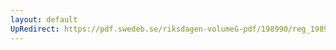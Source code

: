 ```yaml
---
layout: default
UpRedirect: https://pdf.swedeb.se/riksdagen-volumeG-pdf/198990/reg_198990__reg_03.pdf
---
```

